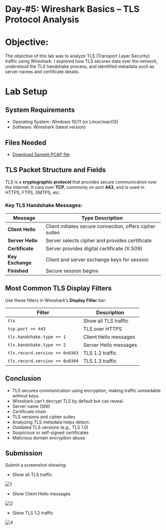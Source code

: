 # Day-#5: Wireshark Basics – TLS Protocol Analysis

# Objective:
The objective of this lab was to analyze TLS (Transport Layer Security) traffic using Wireshark. I explored how TLS secures data over the network, understood the TLS handshake process, and identified metadata such as server names and certificate details.

# Lab Setup
## System Requirements
- Operating System: Windows 10/11 (or Linux/macOS)
- Software: Wireshark (latest version)
## Files Needed
- [Download Sample PCAP file](https://github.com/KarthikSArkasali/30-Days-SOC-Challenge/blob/main/Files/Protocol_Analysis_pcap.pcapng)

## TLS Packet Structure and Fields
TLS is a **cryptographic protocol** that provides secure communication over the internet. It runs over **TCP**, commonly on port **443**, and is used in HTTPS, FTPS, SMTPS, etc.

### Key TLS Handshake Messages:
|Message |Type	Description|
|------|-------------------|
|**Client Hello**|	Client initiates secure connection, offers cipher suites|
|**Server Hello**	|Server selects cipher and provides certificate|
|**Certificate**	|Server provides digital certificate (X.509)|
|**Key Exchange**|	Client and server exchange keys for session|
|**Finished**	|Secure session begins|

## Most Common TLS Display Filters
Use these filters in Wireshark’s **Display Filter** bar:

|Filter	|Description|
|------|-------------|
|`tls`|	Show all TLS traffic|
|`tcp.port == 443`|	TLS over HTTPS|
|`tls.handshake.type == 1`	|Client Hello messages|
|`tls.handshake.type == 2`	|Server Hello messages|
|`tls.record.version == 0x0303`	|TLS 1.2 traffic|
|`tls.record.version == 0x0304`	|TLS 1.3 traffic|

## Conclusion

- TLS secures communication using encryption, making traffic unreadable without keys.
- Wireshark can't decrypt TLS by default but can reveal.
- Server name (SNI)
- Certificate chain
- TLS versions and cipher suites
- Analyzing TLS metadata helps detect:
- Outdated TLS versions (e.g., TLS 1.0)
- Suspicious or self-signed certificates
- Malicious domain encryption abuse

## Submission
Submit a screenshot showing:

- Show all TLS traffic

![1](https://github.com/user-attachments/assets/00e51179-5766-4048-89d7-dc0bbcc09c00)

- Show Client Hello messages

![2](https://github.com/user-attachments/assets/5b37bbb6-5338-4ecb-867a-c463039af820)

- Show TLS 1.2 traffic

![4](https://github.com/user-attachments/assets/da3953a0-fb98-4d74-9546-7e3604897557)
